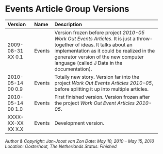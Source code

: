 ﻿Events Article Group Versions
=============================

|**Version**|**Name**|**Description**|
| :- | :- | :- |
|2009-08-31 XX  0.1|Events|Version frozen before project *2010-05 Work Out Events Articles*. It is just a throw-together of ideas. It talks about an implementation as it could be realized in the generator version of the new computer language (called J Data in the documentation).|
|2010-05-14 00  0.9|Events|Totally new story. Version far into the project *Work Out Events Articles 2010-05*, before splitting it up into multiple articles.|
|2010-05-14 00  1.0|Events|First finished version. Version frozen after the project *Work Out Event Articles 2010-05*.|
|XXXX-XX-XX XX  X.X|Events|Development version.|

*Author & Copyright: Jan-Joost van Zon        Date: May 10, 2010 – May 15, 2010        Location: Oosterhout, The Netherlands        Status: Finished*

